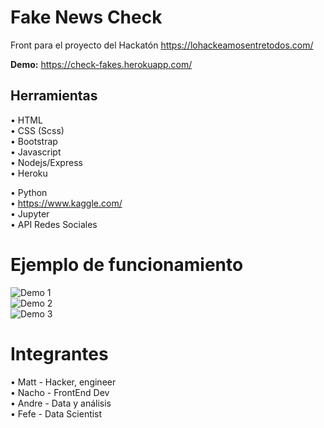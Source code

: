 # Fake News Check

Front para el proyecto del Hackatón https://lohackeamosentretodos.com/ 

**Demo:** https://check-fakes.herokuapp.com/  
  
## Herramientas  
• HTML  
• CSS (Scss)  
• Bootstrap  
• Javascript  
• Nodejs/Express  
• Heroku  
  
• Python  
• https://www.kaggle.com/  
• Jupyter  
• API Redes Sociales  
  
# Ejemplo de funcionamiento
![Demo 1](https://raw.githubusercontent.com/NachoKai/chequea3/gh-pages/Funcionamiento%201.png)  
![Demo 2](https://raw.githubusercontent.com/NachoKai/chequea3/gh-pages/Funcionamiento%202.png)  
![Demo 3](https://raw.githubusercontent.com/NachoKai/chequea3/gh-pages/Funcionamiento%203.png)  

# Integrantes  
• Matt - Hacker, engineer  
• Nacho - FrontEnd Dev  
• Andre - Data y análisis  
• Fefe - Data Scientist  
